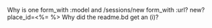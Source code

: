 Why is one form_with :model and /sessions/new form_with :url?
new?place_id=<%= %>
Why did the readme.bd get an (i)?

